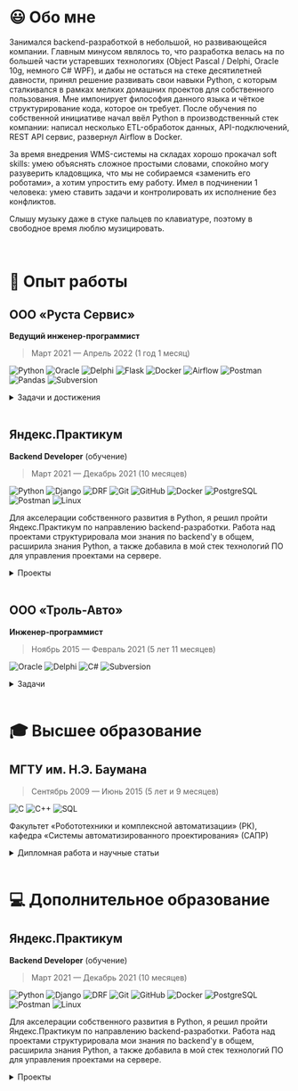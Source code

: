 # 😃 Обо мне

Занимался backend-разработкой в небольшой, но развивающейся компании. Главным минусом являлось то, что разработка велась на по большей части устаревших технологиях (Object Pascal / Delphi, Oracle 10g, немного C# WPF), и дабы не остаться на стеке десятилетней давности, принял решение развивать свои навыки Python, с которым сталкивался в рамках мелких домашних проектов для собственного пользования. Мне импонирует философия данного языка и чёткое структурирование кода, которое он требует. После обучения по собственной инициативе начал ввёл Python в производственный стек компании: написал несколько ETL-обработок данных, API-подключений, REST API сервис, развернул Airflow в Docker.

<!--В качестве развития навыков SQL и PL/SQL часто проводил время за чтением блогов Тома Кайта (Oracle), участвовал в еженедельных квизах на Oracle Developer.-->

За время внедрения WMS-системы на складах хорошо прокачал soft skills: умею объяснять сложное простыми словами, спокойно могу разуверить кладовщика, что мы не собираемся «заменить его роботами», а хотим упростить ему работу. Имел в подчинении 1 человека: умею ставить задачи и контролировать их исполнение без конфликтов.

Слышу музыку даже в стуке пальцев по клавиатуре, поэтому в свободное время люблю музицировать.

<br/>

# 💼 Опыт работы

## ООО «Руста Сервис»

**Ведущий инженер-программист**

> Март 2021 — Апрель 2022 (1 год 1 месяц)

![Python](https://img.shields.io/badge/-Python-333333?style=flat-square&logo=python&logoColor=3776AB)
![Oracle](https://img.shields.io/badge/-Oracle-333333?style=flat&logo=Oracle&logoColor=F80000)
![Delphi](https://img.shields.io/badge/-Delphi-333333?style=flat-square&logo=Delphi&logoColor=EE1F35)
![Flask](https://img.shields.io/badge/-Flask-333333?style=flat&logo=Flask&logoColor=FFFFFF)
![Docker](https://img.shields.io/badge/-Docker-333333?style=flat&logo=docker&logoColor=2496ED)
![Airflow](https://img.shields.io/badge/-Airflow-333333?style=flat&logo=ApacheAirflow&logoColor=FFFFFF)
![Postman](https://img.shields.io/badge/-Postman-333333?style=flat&logo=Postman)
![Pandas](https://img.shields.io/badge/-Pandas-333333?style=flat&logo=Pandas&logoColor=FFFFFF)
![Subversion](https://img.shields.io/badge/-Subversion-333333?style=flat&logo=Subversion&logoColor=F05032)

<details>
  
<summary>Задачи и достижения</summary>

### Разработка и поддержка собственной EMS-системы:

* реализовал бизнес-логику отправки товаров на реализацию, учёт на складах временного хранения, штрихкодирование товаров на производстве => вышли на новые рынки, ускорилась обработка заказов, повысилась детализация учёта, уменьшение брака

### Проектирование, разработка и внедрение WMS-системы:

* добавление партионного учёта, адресного хранения на складах => снизилось число ошибок, количество брака и просрочки

### Работа со сторонними API:

* реализовал обмен данных по EDI => ускорилась обработка заказов, повысилось качество и оперативность данных для аналитики

* по моей инициативе в стек технологий компании был добавлен Python => значительно ускорилась и упростилась работа с API и обработка данных

### Обработка данных:

* добавил в стек технологий компании Apache Airflow, развернул его в Docker, написал несколько DAG'ов по обработке данных по остаткам нашей продукции на маркетплейсах, отправке актуальных прайс-листов клиентам, ежедневным заданиям по работе с документооборотом => повышение отказоустойчивости обработок, удобство в их поддержке, мониторингу и расширению, упрощение обработки данных, ускорение работы менеджеров и аналитиков 

</details>

<br/>

## Яндекс.Практикум

**Backend Developer** (обучение)

> Март 2021 — Декабрь 2021 (10 месяцев)

![Python](https://img.shields.io/badge/-Python-333333?style=flat-square&logo=python&logoColor=3776AB)
![Django](https://img.shields.io/badge/-Django-333333?style=flat&logo=Django&logoColor=FFFFFF)
![DRF](https://img.shields.io/badge/-DRF-333333?style=flat&logo=Django&logoColor=FFFFFF)
![Git](https://img.shields.io/badge/-Git-333333?style=flat&logo=git&logoColor=F05032)
![GitHub](https://img.shields.io/badge/-GitHub-333333?style=flat&logo=github&logoColor=FFFFFF)
![Docker](https://img.shields.io/badge/-Docker-333333?style=flat&logo=docker&logoColor=2496ED)
![PostgreSQL](https://img.shields.io/badge/-PostgreSQL-333333?style=flat&logo=PostgreSQL&logoColor=FFFFFF)
![Postman](https://img.shields.io/badge/-Postman-333333?style=flat&logo=Postman)
![Linux](https://img.shields.io/badge/-Linux-333333?style=flat&logo=Linux)

Для акселерации собственного развития в Python, я решил пройти Яндекс.Практикум по направлению backend-разработки. Работа над проектами структурировала мои знания по backend'у в общем, расширила знания Python, а также добавила в мой стек технологий ПО для управления проектами на сервере.

<details>
  
<summary>Проекты</summary>

Работал над рядом проектов:

* реализовал [backend и API сервиса «Продуктовый помощник»](https://github.com/hardkoro/foodgram) с возможностью создания рецептов, подписки на авторов, списков избранного и выгрузкой сводного списка продуктов из выбранных рецептов

* реализовал [backend соц. сети](https://github.com/hardkoro/yatube) с возможностью создания постов, добавления изображений и комментариев

* создал [API для соц. сети](https://github.com/hardkoro/yatube_api): token-авторизация, регистрация, получение списка постов или отдельного поста, создание поста, комментария и т.д.

* участвовал в командой разработке [API для проекта, позволяющего оставлять отзывы и комментарии о произведениях искусства](https://github.com/hardkoro/yamdb_api). Разрабатывал функционал отзывов и комментариев, добавление данных из CSV, создавал docker-контейнеры, запускал проект на облачном сервере

* создал [Telegram-бота](https://github.com/hardkoro/homework_bot) для уведомления о статусе проверки домашнего задания, который затем перевёл на уведомления о статусе CI/CD разворачиваемых проектов
  
</details>

<br/>

## ООО «Троль-Авто»

**Инженер-программист**

> Ноябрь 2015 — Февраль 2021 (5 лет 11 месяцев)

![Oracle](https://img.shields.io/badge/-Oracle-333333?style=flat&logo=Oracle&logoColor=F80000)
![Delphi](https://img.shields.io/badge/-Delphi-333333?style=flat-square&logo=Delphi&logoColor=EE1F35)
![C#](https://img.shields.io/badge/-C%23-333333?style=flat&logo=c-sharp&logoColor=239120)
![Subversion](https://img.shields.io/badge/-Subversion-333333?style=flat&logo=Subversion&logoColor=F05032)

<details>
  
<summary>Задачи</summary>

Разработка и поддержка собственной EMS-системы — проектирование БД, расширение функционала, реализация бизнес-логики Cоздание форм и отчётов.

</details>

<br/>
  
# 🎓 Высшее образование

## МГТУ им. Н.Э. Баумана

> Сентябрь 2009 — Июнь 2015 (5 лет и 9 месяцев)

![C](https://img.shields.io/badge/-C-333333?style=flat&logo=c&logoColor=00599C)
![C++](https://img.shields.io/badge/-C++-333333?style=flat&logo=c%2B%2B&logoColor=00599C)
![SQL](https://img.shields.io/badge/-SQL-333333?style=flat&logo=mysql&logoColor=FFFFFF)

Факультет «Робототехники и комплексной автоматизации» (РК), кафедра «Системы автоматизированного проектирования» (САПР)

<details>
  
<summary>Дипломная работа и научные статьи</summary>

* Дипломная работа «Разработка системы управления складом. Подсистема комплектования заказов» (защищена на «отлично»)
* Научная статья [«Процесс комплектования заказов на складе. Обзор»](https://www.elibrary.ru/item.asp?id=23409924)
* Научная статья [«Процесс комплектования заказов на складе. Задача маршрутизации сборщиков заказов»](https://www.elibrary.ru/item.asp?id=23409957)

</details>

<br/>

# 💻 Дополнительное образование

## Яндекс.Практикум

**Backend Developer** (обучение)

> Март 2021 — Декабрь 2021 (10 месяцев)

![Python](https://img.shields.io/badge/-Python-333333?style=flat-square&logo=python&logoColor=3776AB)
![Django](https://img.shields.io/badge/-Django-333333?style=flat&logo=Django&logoColor=FFFFFF)
![DRF](https://img.shields.io/badge/-DRF-333333?style=flat&logo=Django&logoColor=FFFFFF)
![Git](https://img.shields.io/badge/-Git-333333?style=flat&logo=git&logoColor=F05032)
![GitHub](https://img.shields.io/badge/-GitHub-333333?style=flat&logo=github&logoColor=FFFFFF)
![Docker](https://img.shields.io/badge/-Docker-333333?style=flat&logo=docker&logoColor=2496ED)
![PostgreSQL](https://img.shields.io/badge/-PostgreSQL-333333?style=flat&logo=PostgreSQL&logoColor=FFFFFF)
![Postman](https://img.shields.io/badge/-Postman-333333?style=flat&logo=Postman)
![Linux](https://img.shields.io/badge/-Linux-333333?style=flat&logo=Linux)

Для акселерации собственного развития в Python, я решил пройти Яндекс.Практикум по направлению backend-разработки. Работа над проектами структурировала мои знания по backend'у в общем, расширила знания Python, а также добавила в мой стек технологий ПО для управления проектами на сервере.

<details>
  
<summary>Проекты</summary>

Работал над рядом проектов:

* реализовал [backend и API сервиса «Продуктовый помощник»](https://github.com/hardkoro/foodgram) с возможностью создания рецептов, подписки на авторов, списков избранного и выгрузкой сводного списка продуктов из выбранных рецептов

* реализовал [backend соц. сети](https://github.com/hardkoro/yatube) с возможностью создания постов, добавления изображений и комментариев

* создал [API для соц. сети](https://github.com/hardkoro/yatube_api): token-авторизация, регистрация, получение списка постов или отдельного поста, создание поста, комментария и т.д.

* участвовал в командой разработке [API для проекта, позволяющего оставлять отзывы и комментарии о произведениях искусства](https://github.com/hardkoro/yamdb_api). Разрабатывал функционал отзывов и комментариев, добавление данных из CSV, создавал docker-контейнеры, запускал проект на облачном сервере

* создал [Telegram-бота](https://github.com/hardkoro/homework_bot) для уведомления о статусе проверки домашнего задания, который затем перевёл на уведомления о статусе CI/CD разворачиваемых проектов
  
</details>
